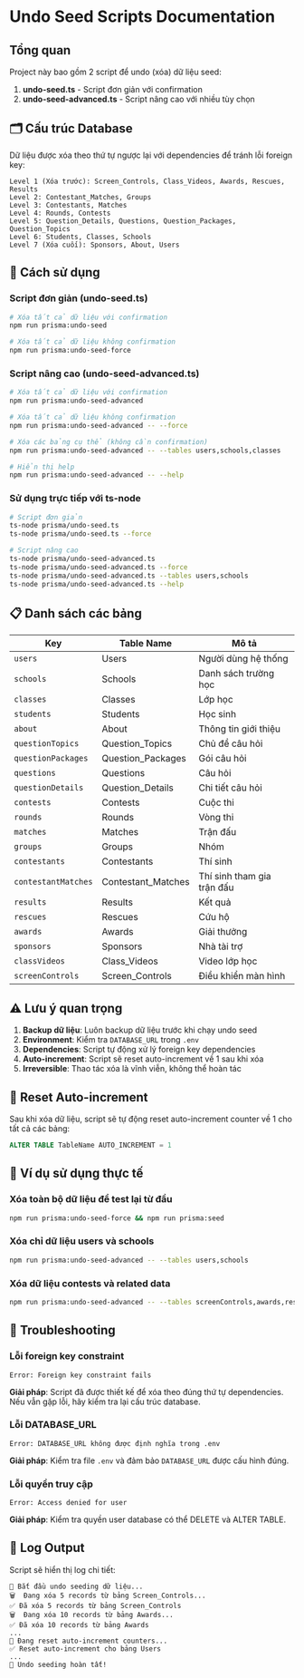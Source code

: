 # Undo Seed Scripts Documentation

## Tổng quan

Project này bao gồm 2 script để undo (xóa) dữ liệu seed:

1. **undo-seed.ts** - Script đơn giản với confirmation
2. **undo-seed-advanced.ts** - Script nâng cao với nhiều tùy chọn

## 🗂️ Cấu trúc Database

Dữ liệu được xóa theo thứ tự ngược lại với dependencies để tránh lỗi foreign key:

```
Level 1 (Xóa trước): Screen_Controls, Class_Videos, Awards, Rescues, Results
Level 2: Contestant_Matches, Groups
Level 3: Contestants, Matches  
Level 4: Rounds, Contests
Level 5: Question_Details, Questions, Question_Packages, Question_Topics
Level 6: Students, Classes, Schools
Level 7 (Xóa cuối): Sponsors, About, Users
```

## 🔧 Cách sử dụng

### Script đơn giản (undo-seed.ts)

```bash
# Xóa tất cả dữ liệu với confirmation
npm run prisma:undo-seed

# Xóa tất cả dữ liệu không confirmation  
npm run prisma:undo-seed-force
```

### Script nâng cao (undo-seed-advanced.ts)

```bash
# Xóa tất cả dữ liệu với confirmation
npm run prisma:undo-seed-advanced

# Xóa tất cả dữ liệu không confirmation
npm run prisma:undo-seed-advanced -- --force

# Xóa các bảng cụ thể (không cần confirmation)
npm run prisma:undo-seed-advanced -- --tables users,schools,classes

# Hiển thị help
npm run prisma:undo-seed-advanced -- --help
```

### Sử dụng trực tiếp với ts-node

```bash
# Script đơn giản
ts-node prisma/undo-seed.ts
ts-node prisma/undo-seed.ts --force

# Script nâng cao  
ts-node prisma/undo-seed-advanced.ts
ts-node prisma/undo-seed-advanced.ts --force
ts-node prisma/undo-seed-advanced.ts --tables users,schools
ts-node prisma/undo-seed-advanced.ts --help
```

## 📋 Danh sách các bảng

| Key | Table Name | Mô tả |
|-----|------------|-------|
| `users` | Users | Người dùng hệ thống |
| `schools` | Schools | Danh sách trường học |
| `classes` | Classes | Lớp học |
| `students` | Students | Học sinh |
| `about` | About | Thông tin giới thiệu |
| `questionTopics` | Question_Topics | Chủ đề câu hỏi |
| `questionPackages` | Question_Packages | Gói câu hỏi |
| `questions` | Questions | Câu hỏi |
| `questionDetails` | Question_Details | Chi tiết câu hỏi |
| `contests` | Contests | Cuộc thi |
| `rounds` | Rounds | Vòng thi |
| `matches` | Matches | Trận đấu |
| `groups` | Groups | Nhóm |
| `contestants` | Contestants | Thí sinh |
| `contestantMatches` | Contestant_Matches | Thí sinh tham gia trận đấu |
| `results` | Results | Kết quả |
| `rescues` | Rescues | Cứu hộ |
| `awards` | Awards | Giải thưởng |
| `sponsors` | Sponsors | Nhà tài trợ |
| `classVideos` | Class_Videos | Video lớp học |
| `screenControls` | Screen_Controls | Điều khiển màn hình |

## ⚠️ Lưu ý quan trọng

1. **Backup dữ liệu**: Luôn backup dữ liệu trước khi chạy undo seed
2. **Environment**: Kiểm tra `DATABASE_URL` trong `.env`
3. **Dependencies**: Script tự động xử lý foreign key dependencies
4. **Auto-increment**: Script sẽ reset auto-increment về 1 sau khi xóa
5. **Irreversible**: Thao tác xóa là vĩnh viễn, không thể hoàn tác

## 🔄 Reset Auto-increment

Sau khi xóa dữ liệu, script sẽ tự động reset auto-increment counter về 1 cho tất cả các bảng:

```sql
ALTER TABLE TableName AUTO_INCREMENT = 1
```

## 🎯 Ví dụ sử dụng thực tế

### Xóa toàn bộ dữ liệu để test lại từ đầu
```bash
npm run prisma:undo-seed-force && npm run prisma:seed
```

### Xóa chỉ dữ liệu users và schools
```bash
npm run prisma:undo-seed-advanced -- --tables users,schools
```

### Xóa dữ liệu contests và related data
```bash
npm run prisma:undo-seed-advanced -- --tables screenControls,awards,rescues,results,contestantMatches,groups,contestants,matches,rounds,contests
```

## 🚨 Troubleshooting

### Lỗi foreign key constraint
```
Error: Foreign key constraint fails
```
**Giải pháp**: Script đã được thiết kế để xóa theo đúng thứ tự dependencies. Nếu vẫn gặp lỗi, hãy kiểm tra lại cấu trúc database.

### Lỗi DATABASE_URL
```
Error: DATABASE_URL không được định nghĩa trong .env
```
**Giải pháp**: Kiểm tra file `.env` và đảm bảo `DATABASE_URL` được cấu hình đúng.

### Lỗi quyền truy cập
```
Error: Access denied for user
```
**Giải pháp**: Kiểm tra quyền user database có thể DELETE và ALTER TABLE.

## 📝 Log Output

Script sẽ hiển thị log chi tiết:

```
🚀 Bắt đầu undo seeding dữ liệu...
🗑️  Đang xóa 5 records từ bảng Screen_Controls...
✅ Đã xóa 5 records từ bảng Screen_Controls
🗑️  Đang xóa 10 records từ bảng Awards...
✅ Đã xóa 10 records từ bảng Awards
...
🔄 Đang reset auto-increment counters...
✅ Reset auto-increment cho bảng Users
...
🎉 Undo seeding hoàn tất!
```
